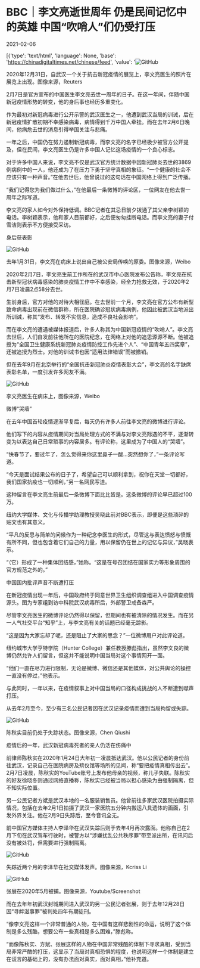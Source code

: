 # BBC｜李文亮逝世周年 仍是民间记忆中的英雄 中国“吹哨人”们仍受打压

2021-02-06

[{'type': 'text/html', 'language': None, 'base': 'https://chinadigitaltimes.net/chinese/feed', 'value': '![GitHub](https://chinadigitaltimes.net/chinese/files/2021/02/post-662434-601eb521c08a6.)  

2020年12月31日，自武汉一个关于抗击新冠疫情的展览上，李文亮医生的照片在展览上出现。图像来源，Reuters



2月7日是官方宣布的中国医生李文亮去世一周年的日子。在这一年间，伴随中国新冠疫情形势的转变，他的身后事也经历多重变化。

作为最初对新冠病毒进行公开示警的武汉医生之一，他遭到武汉当局的训诫，后在新冠疫情扩散初期不幸感染病毒，病情得到千万中国人牵挂。而在去年2月6日晚间，他病危去世的消息引得举国关注与悲痛。

一年之后，中国仍在努力遏制新冠病毒，而李文亮的名字已经极少被官方公开提及，但在民间，李文亮医生仍是许多中国人记忆这场疫情的一个良心标志。

对于许多中国人来说，李文亮不仅是武汉官方统计数据中因新冠肺炎去世的3869例病例中的一人，他还成为了在压力下勇于坚守真相的象征。“一个健康的社会不应该只有一种声音。”在他去世后，他曾说过的这句话在中国网络上得到广泛传播。

“我们记得您为我们做过什么，”在他最后一条微博的评论区，一位网友在他去世一周年之际写道。

李文亮的家人如今对外保持低调。BBC记者在其忌日前夕拨通了其父亲李树颖的电话。李树颖表示，他和家人目前都好，之后便匆匆挂断电话。而李文亮的妻子付雪洁则表示不方便接受采访。

身后获表彰

![GitHub](https://chinadigitaltimes.net/chinese/files/2021/02/post-662434-601eb521c75c8.)

去年1月31日，李文亮在病床上说出自己被公安局传唤的原委。图像来源，Weibo



2020年2月7日，李文亮生前工作所在的武汉市中心医院发布公告称，李文亮在抗击新型冠状病毒感染的肺炎疫情工作中不幸感染，经全力抢救无效，于2020年2月7日凌晨2点58分去世。

生前身后，官方对他的对待大相径庭。在去世前一个月，李文亮在官方公布有新型致命病毒出现前在微信群称，所在医院确诊冠状病毒病例，他因此被武汉当地派出所训诫，称其“发布、转发不实信息，造成不良社会影响”。

而在李文亮的遭遇被媒体报道后，许多人称其为中国新冠疫情的“吹哨人”。李文亮去世后，人们自发前往他所在的医院纪念，在网络上对他的追思源源不断。他被追授为“全国卫生健康系统新冠肺炎疫情防控工作先进个人”、“中国青年五四奖章”，还被追授为烈士。对他的训诫书也因“适用法律错误”而被撤销。

但在去年9月在北京举行的“全国抗击新冠肺炎疫情表彰大会”，李文亮的名字缺席表彰名单，一度引发许多网友不满。

![GitHub](https://chinadigitaltimes.net/chinese/files/2021/02/post-662434-601eb521ced06.)

李文亮医生在病床上，图像来源，Weibo



微博“哭墙”

在去年中国首轮疫情逐渐平复后，每天仍有许多人前往李文亮的微博进行评论。

他们写下的内容从疫情期间对当局处理方式的不满与对李文亮际遇的不平，逐渐转变为以表达自己日常琐事的内容居多。有评论称，这里成为了中国人的“哭墙”。

“快春节了，要过年了，怎么觉得来你这里鼻子一酸…突然想你了，”一条评论写道。

“今天是面试结果公布的日子了，希望自己可以顺利拿到，祝你在天堂一切都好，我们国家抗疫也一切顺利，”另一名网民写道。

这种留言在李文亮生前最后一条微博下面比比皆是。这条微博的评论早已超过100万。

纽约大学媒体、文化与传播学助理教授吴晓此前对BBC表示，即便是这些琐碎的贴文也有其意义。

“平凡的反思与简单的问候作为一种纪念李医生的形式，尽管这与表达愤怒与愤慨有所不同，但也包含着它们自己的力量，用以保留仍在世上的记忆与异议，”吴晓表示。

“（它）形成了一种集体团结感，”她称。“这是在号召团结在国家实力等形象周围的官方规范之外的。”

中国国内批评声音不断遭打压

在新冠疫情出现一年后，中国政府终于同意世界卫生组织调查组进入中国调查疫情源头。图为专家组到访中科院武汉病毒所后，外部警卫戒备森严。

尽管李文亮医生的微博评论仍然得以保留，但期间也有被清除的情况发生。而在另一人气社交平台“知乎”上，与李文亮有关的话题已经毫无踪影。

“这是因为大家忘却了呢，还是阻止了大家的思念？”一位微博用户对此评论道。

纽约城市大学亨特学院（Hunter College）兼任教授滕彪指出，虽然李文良的微博仍然允许人们留言，但这并不能说明中国当局对这个事情网开一面。

“他们一直在尽力进行限制，无论是微博、微信还是其他媒体，对公共舆论的操控一直没有停过，”他表示。

与此同时，一年以来，在疫情叙事上对中国当局的口径构成挑战的人不断遭到噤声打压。

从去年2月至今，至少有三名公民记者因在武汉记录疫情而遭到当局拘留或失踪。

![GitHub](https://chinadigitaltimes.net/chinese/files/2021/02/post-662434-601eb521d716c.)

陈秋实目前仍处于失踪状态。图像来源，Chen Qiushi



疫情后的一年，武汉新冠病毒死者的亲人仍活在伤痛中

前律师陈秋实在2020年1月24日大年初一凌晨抵达武汉。他以公民记者的身份前往武汉，记录自己在医院病房及殡仪馆等场所的见闻，称“要把疫情真相传出去”。2月7日凌晨，陈秋实的YouTube账号上发布他母亲的视频，称儿子失联。陈秋实的好友徐晓冬则通过网络直播称，陈秋实已经被当局以担心感染为由强制隔离，但不知实际位置。

另一公民记者方斌是武汉本地的一名服装销售员。他曾前往多家武汉医院拍摄实际情况，包括在去年2月1日拍摄了武汉一家医院五分钟内搬运八具遗体的画面，引发外界关注。他在2月9日失踪后，至今音讯全无。

前中国官方媒体主持人李泽华在武汉失踪后则于去年4月再次露面。他称自己在2月下旬在武汉驾车行驶时，被警方以“涉嫌扰乱公共秩序罪”带至派出所，在讯问后没有被处罚，但需要进行强制隔离。

![GitHub](https://chinadigitaltimes.net/chinese/files/2021/02/post-662434-601eb521dda58.)

失踪近两个月的李泽华在社交媒体发声。图像来源，Kcriss Li



![GitHub](https://chinadigitaltimes.net/chinese/files/2021/02/post-662434-601eb521f0ec8.)

张展在2020年5月被捕。图像来源，Youtube/Screenshot



而在去年年初武汉封城期间进入武汉的另一公民记者张展，则于去年12月28日因“寻衅滋事罪”被判处四年有期徒刑。

“像李文亮这样一个非常普通的人物，在中国有这样悲剧性的命运，说明了这个体制是多么残酷，想要公布一些真相是多么困难，”滕彪称。

“而像陈秋实、方斌、张展这样的人物在中国非常残酷的体制下寻求真相，受到当局非常严酷的打压，这显示了当局对真相恐惧的程度，也说明这样一个体制是建立在谎言的基础上的，没有办法面对真实，面对真相，”他补充道。

